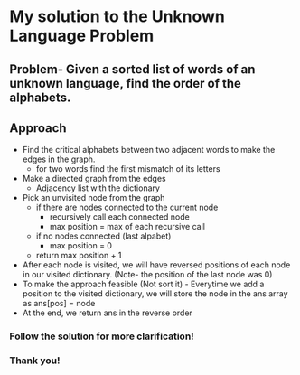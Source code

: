 # My solution to the Unknown Language Problem
## Problem- Given a sorted list of words of an unknown language, find the order of the alphabets.
## Approach
- Find the critical alphabets between two adjacent words to make the edges in the graph.
  - for two words find the first mismatch of its letters
- Make a directed graph from the edges
  - Adjacency list with the dictionary
- Pick an unvisited node from the graph 
    - if there are nodes connected to the current node
      - recursively call each connected node
      - max position = max of each recursive call
    - if no nodes connected (last alpabet)
      - max position = 0
    - return max position + 1
- After each node is visited, we will have reversed positions of each node in our visited dictionary. (Note- the position of the last node was 0)
- To make the approach feasible (Not sort it) - Everytime we add a position to the visited dictionary, we will store the node in the ans array as ans[pos] = node
- At the end, we return ans in the reverse order

### Follow the solution for more clarification!
### Thank you!
